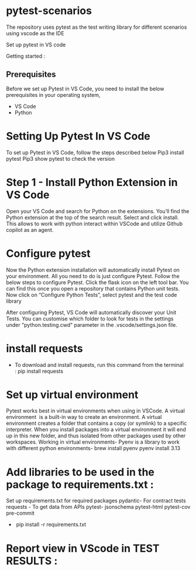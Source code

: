 # pytest-scenarios
The repository uses pytest as the test writing library for different scenarios using vscode as the IDE

Set up pytest in VS code

Getting started :

## Prerequisites
Before we set up Pytest in VS Code, you need to install the below prerequisites in your operating system,
* VS Code 
* Python

# Setting Up Pytest In VS Code
To set up Pytest in VS Code, follow the steps described below
Pip3 install pytest
Pip3 show pytest to check the version

# Step 1 - Install Python Extension in VS Code
Open your VS Code and search for Python on the extensions. You’ll find the Python extension at the top of the search result. Select and click install.
This allows to work with python interact within VSCode and utilize Github copilot as an agent.

# Configure pytest
Now the Python extension installation will automatically install Pytest on your environment. All you need to do is just configure Pytest. Follow the below steps to configure Pytest.
Click the flask icon on the left tool bar. You can find this once you open a repository that contains Python unit tests.
Now click on “Configure Python Tests”, select pytest and the test code library

After configuring Pytest, VS Code will automatically discover your Unit Tests. You can customise which folder to look for tests in the settings under "python.testing.cwd" parameter in the .vscode/settings.json file.
# install requests
* To download and install requests, run this command from the terminal : pip install requests
  
# Set up virtual environment
Pytest works best in virtual environments when using in VSCode. A virtual environment  is a built-in way to create an environment. A virtual environment creates a folder that contains a copy (or symlink) to a specific interpreter. When you install packages into a virtual environment it will end up in this new folder, and thus isolated from other packages used by other workspaces.
Working in virtual environments-
Pyenv is a library to work with different python environments-
	brew install pyenv
	pyenv install 3.13

# Add libraries to be used in the package to requirements.txt :
Set up requirements.txt for required packages
	pydantic- For  contract tests
	requests - To get data from APIs
	pytest- 
	jsonschema
	pytest-html
	pytest-cov
	pre-commit

*  pip install -r requirements.txt

# Report view in VScode in TEST RESULTS :



